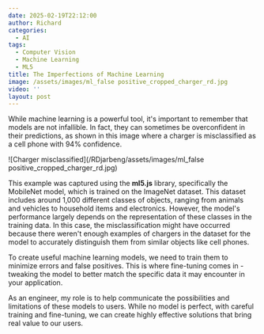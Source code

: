 ```yaml
---
date: 2025-02-19T22:12:00
author: Richard
categories:
  - AI
tags:
  - Computer Vision
  - Machine Learning
  - ML5
title: The Imperfections of Machine Learning
image: /assets/images/ml_false positive_cropped_charger_rd.jpg
video: ''
layout: post
---
```

While machine learning is a powerful tool, it's important to remember that models are not infallible. In fact, they can sometimes be overconfident in their predictions, as shown in this image where a charger is misclassified as a cell phone with 94% confidence.

![Charger misclassified](/RDjarbeng/assets/images/ml_false positive_cropped_charger_rd.jpg)

This example was captured using the **ml5.js** library, specifically the MobileNet model, which is trained on the ImageNet dataset. This dataset includes around 1,000 different classes of objects, ranging from animals and vehicles to household items and electronics. However, the model's performance largely depends on the representation of these classes in the training data. In this case, the misclassification might have occurred because there weren't enough examples of chargers in the dataset for the model to accurately distinguish them from similar objects like cell phones.

To create useful machine learning models, we need to train them to minimize errors and false positives. This is where fine-tuning comes in - tweaking the model to better match the specific data it may encounter in your application. 

As an engineer, my role is to help communicate the possibilities and limitations of these models to users. While no model is perfect, with careful training and fine-tuning, we can create highly effective solutions that bring real value to our users.
